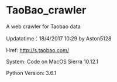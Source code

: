# TaoBao_crawler
A web crawler for Taobao data

Updatatime：18/4/2017 10:29 by Aston5128

Href: http://s.taobao.com/

System: Code on MacOS Sierra 10.12.1

Python Version: 3.6.1
